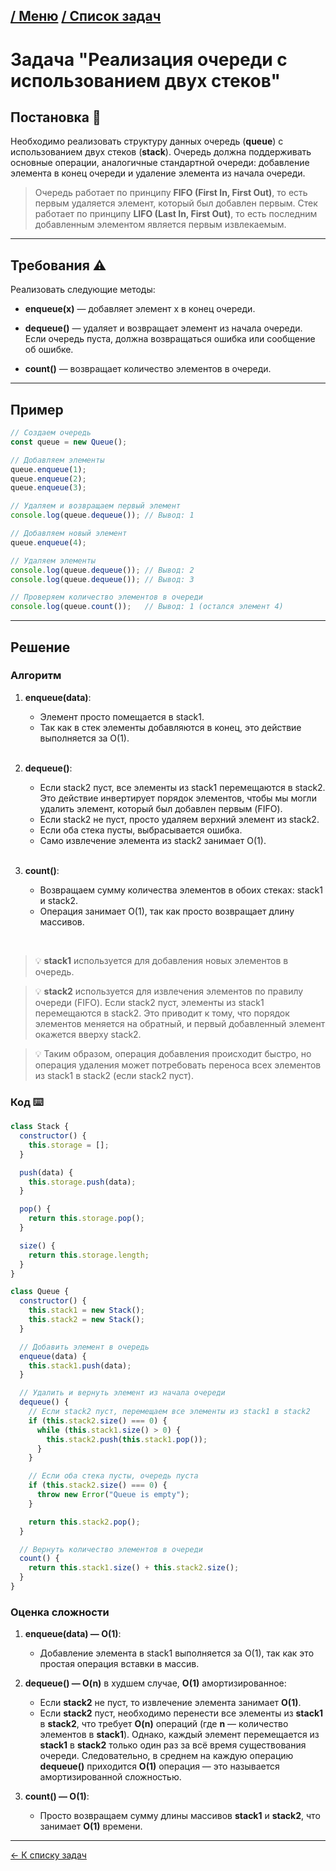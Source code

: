 

[/ Меню](https://github.com/samatakaya1/Interview-material/blob/main/README.md)   [/ Список задач](https://github.com/samatakaya1/Interview-material/blob/main/problems/problems.md)
---
# Задача "Реализация очереди с использованием двух стеков"


## Постановка 📖

Необходимо реализовать структуру данных очередь (**queue**) с использованием двух стеков (**stack**). Очередь должна поддерживать основные операции, аналогичные стандартной очереди: добавление элемента в конец очереди и удаление элемента из начала очереди.

> Очередь работает по принципу **FIFO (First In, First Out)**, то есть первым удаляется элемент, который был добавлен первым. Стек работает по принципу **LIFO (Last In, First Out)**, то есть последним добавленным элементом является первым извлекаемым.
> 
---

## Требования ⚠️
Реализовать следующие методы:
- **enqueue(x)** — добавляет элемент x в конец очереди.

- **dequeue()** — удаляет и возвращает элемент из начала очереди.
    Если очередь пуста, должна возвращаться ошибка или сообщение об ошибке.

- **count()** — возвращает количество элементов в очереди.


---

## Пример
```js
// Создаем очередь
const queue = new Queue();

// Добавляем элементы
queue.enqueue(1);
queue.enqueue(2);
queue.enqueue(3);

// Удаляем и возвращаем первый элемент
console.log(queue.dequeue()); // Вывод: 1

// Добавляем новый элемент
queue.enqueue(4);

// Удаляем элементы
console.log(queue.dequeue()); // Вывод: 2
console.log(queue.dequeue()); // Вывод: 3

// Проверяем количество элементов в очереди
console.log(queue.count());   // Вывод: 1 (остался элемент 4)
```

---

## Решение

### Алгоритм

1. **enqueue(data)**:
    - Элемент просто помещается в stack1.
    - Так как в стек элементы добавляются в конец, это действие выполняется за O(1).

    <br/>

2. **dequeue()**:
    - Если stack2 пуст, все элементы из stack1 перемещаются в stack2. Это действие инвертирует порядок элементов, чтобы мы могли удалить элемент, который был добавлен первым (FIFO).
    - Если stack2 не пуст, просто удаляем верхний элемент из stack2.
    - Если оба стека пусты, выбрасывается ошибка.
    - Само извлечение элемента из stack2 занимает O(1).

    <br/>

3. **count()**:
    - Возвращаем сумму количества элементов в обоих стеках: stack1 и stack2.
    - Операция занимает O(1), так как просто возвращает длину массивов.
  
<br/>

> 💡 **stack1** используется для добавления новых элементов в очередь.

> 💡 **stack2** используется для извлечения элементов по правилу очереди (FIFO). Если stack2 пуст, элементы из stack1 перемещаются в stack2. Это приводит к тому, что порядок элементов меняется на обратный, и первый добавленный элемент окажется вверху stack2.

> 💡 Таким образом, операция добавления происходит быстро, но операция удаления может потребовать переноса всех элементов из stack1 в stack2 (если stack2 пуст).

### Код ⌨️

```js
class Stack {
  constructor() {
    this.storage = [];
  }

  push(data) {
    this.storage.push(data);
  }

  pop() {
    return this.storage.pop();
  }

  size() {
    return this.storage.length;
  }
}

class Queue {
  constructor() {
    this.stack1 = new Stack();
    this.stack2 = new Stack();
  }

  // Добавить элемент в очередь
  enqueue(data) {
    this.stack1.push(data);
  }

  // Удалить и вернуть элемент из начала очереди
  dequeue() {
    // Если stack2 пуст, перемещаем все элементы из stack1 в stack2
    if (this.stack2.size() === 0) {
      while (this.stack1.size() > 0) {
        this.stack2.push(this.stack1.pop());
      }
    }

    // Если оба стека пусты, очередь пуста
    if (this.stack2.size() === 0) {
      throw new Error("Queue is empty");
    }

    return this.stack2.pop();
  }

  // Вернуть количество элементов в очереди
  count() {
    return this.stack1.size() + this.stack2.size();
  }
}
```

### Оценка сложности

1. **enqueue(data) — O(1)**:
   - Добавление элемента в stack1 выполняется за O(1), так как это простая операция вставки в массив. 

2. **dequeue() — O(n)** в худшем случае, **O(1)** амортизированное:
   - Если **stack2** не пуст, то извлечение элемента занимает **O(1)**.
   - Если **stack2** пуст, необходимо перенести все элементы из **stack1** в **stack2**, что требует **O(n)** операций (где **n** — количество элементов в **stack1**).
   Однако, каждый элемент перемещается из **stack1** в **stack2** только один раз за всё время существования очереди. 
   Следовательно, в среднем на каждую операцию **dequeue()** приходится **O(1)** операция — это называется амортизированной сложностью.

3. **count() — O(1)**:
    - Просто возвращаем сумму длины массивов **stack1** и **stack2**, что занимает **O(1)** времени.

---
[<- К списку задач](https://github.com/samatakaya1/Interview-material/blob/main/problems/problems.md)
